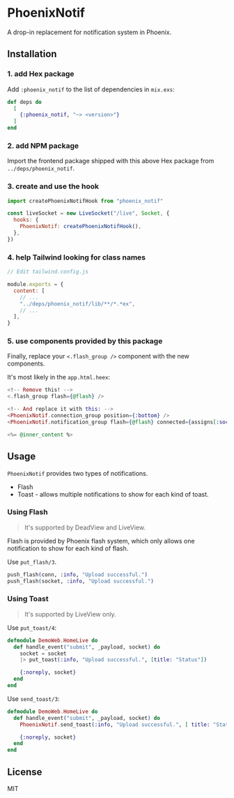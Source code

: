 # PhoenixNotif

A drop-in replacement for notification system in Phoenix.

## Installation

### 1. add Hex package

Add `:phoenix_notif` to the list of dependencies in `mix.exs`:

```elixir
def deps do
  [
    {:phoenix_notif, "~> <version>"}
  ]
end
```

### 2. add NPM package

Import the frontend package shipped with this above Hex package from `../deps/phoenix_notif`.

### 3. create and use the hook

```javascript
import createPhoenixNotifHook from "phoenix_notif"

const liveSocket = new LiveSocket("/live", Socket, {
  hooks: {
    PhoenixNotif: createPhoenixNotifHook(),
  },
})
```

### 4. help Tailwind looking for class names

```javascript
// Edit tailwind.config.js

module.exports = {
  content: [
    // ...
    "../deps/phoenix_notif/lib/**/*.*ex",
    // ...
  ],
}
```

### 5. use components provided by this package

Finally, replace your `<.flash_group />` component with the new components.

It's most likely in the `app.html.heex`:

```heex
<!-- Remove this! -->
<.flash_group flash={@flash} />

<!-- And replace it with this: -->
<PhoenixNotif.connection_group position={:bottom} />
<PhoenixNotif.notification_group flash={@flash} connected={assigns[:socket] != nil} />

<%= @inner_content %>
```

## Usage

`PhoenixNotif` provides two types of notifications.

- Flash
- Toast - allows multiple notifications to show for each kind of toast.

### Using Flash

> It's supported by DeadView and LiveView.

Flash is provided by Phoenix flash system, which only allows one notification to show for each kind of flash.

Use `put_flash/3`.

```elixir
push_flash(conn, :info, "Upload successful.")
push_flash(socket, :info, "Upload successful.")
```

### Using Toast

> It's supported by LiveView only.

Use `put_toast/4`:

```elixir
defmodule DemoWeb.HomeLive do
  def handle_event("submit", _payload, socket) do
    socket = socket
    |> put_toast(:info, "Upload successful.", [title: "Status"])

    {:noreply, socket}
  end
end
```

Use `send_toast/3`:

```elixir
defmodule DemoWeb.HomeLive do
  def handle_event("submit", _payload, socket) do
    PhoenixNotif.send_toast(:info, "Upload successful.", [ title: "Status" ])

    {:noreply, socket}
  end
end
```

## License

MIT
